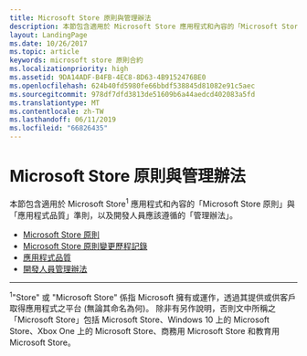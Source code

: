 ```yaml
---
title: Microsoft Store 原則與管理辦法
description: 本節包含適用於 Microsoft Store 應用程式和內容的「Microsoft Store 原則」與「應用程式品質」準則，以及開發人員應該遵循的「管理辦法」。
layout: LandingPage
ms.date: 10/26/2017
ms.topic: article
keywords: microsoft store 原則合約
ms.localizationpriority: high
ms.assetid: 9DA14ADF-B4FB-4EC8-8D63-4B9152476BE0
ms.openlocfilehash: 624b40fd5980fe66bbdf538845d81082e91c5aec
ms.sourcegitcommit: 978df7dfd3813de51609b6a44aedcd402083a5fd
ms.translationtype: MT
ms.contentlocale: zh-TW
ms.lasthandoff: 06/11/2019
ms.locfileid: "66826435"
---
```

# <a name="store-policies-and-code-of-conduct"></a>Microsoft Store 原則與管理辦法

本節包含適用於 Microsoft Store<sup>1</sup> 應用程式和內容的「Microsoft Store 原則」與「應用程式品質」準則，以及開發人員應該遵循的「管理辦法」。

- [Microsoft Store 原則](store-policies.md)
- [Microsoft Store 原則變更歷程記錄](store-policies-change-history.md)
- [應用程式品質](store-app-quality.md)
- [開發人員管理辦法](store-developer-code-of-conduct.md)


---
<sup>1</sup>"Store" 或 "Microsoft Store" 係指 Microsoft 擁有或運作，透過其提供或供客戶取得應用程式之平台 (無論其命名為何)。 除非有另作說明，否則文中所稱之「Microsoft Store」包括 Microsoft Store、Windows 10 上的 Microsoft Store、Xbox One 上的 Microsoft Store、商務用 Microsoft Store 和教育用 Microsoft Store。